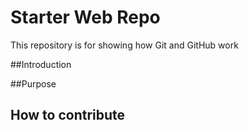 # Starter Web Repo

This repository is for showing how Git and GitHub work

##Introduction

##Purpose

## How to contribute

